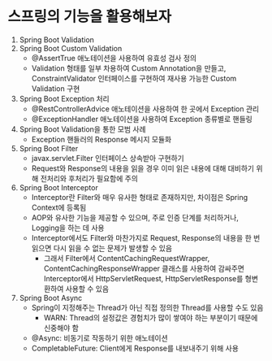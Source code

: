 # 스프링의 기능을 활용해보자

1. Spring Boot Validation
2. Spring Boot Custom Validation
    - @AssertTrue 애노테이션을 사용하여 유효성 검사 정의
    - Validation 형태를 일부 차용하여 Custom Annotation을 만들고, ConstraintValidator 인터페이스를 구현하여 재사용 가능한 Custom Validation 구현
3. Spring Boot Exception 처리
   - @RestControllerAdvice 애노테이션을 사용하여 한 곳에서 Exception 관리
   - @ExceptionHandler 애노테이션을 사용하여 Exception 종류별로 핸들링
4. Spring Boot Validation을 통한 모범 사례
   - Exception 핸들러의 Response 메시지 모듈화
5. Spring Boot Filter
   - javax.servlet.Filter 인터페이스 상속받아 구현하기
   - Request와 Response의 내용을 읽을 경우 이미 읽은 내용에 대해 대비하기 위해 전처리와 후처리가 필요함에 주의
6. Spring Boot Interceptor
   - Interceptor란 Filter와 매우 유사한 형태로 존재하지만, 차이점은 Spring Context에 등록됨
   - AOP와 유사한 기능을 제공할 수 있으며, 주로 인증 단계를 처리하거나, Logging을 하는 데 사용
   - Interceptor에서도 Filter와 마찬가지로 Request, Response의 내용을 한 번 읽으면 다시 읽을 수 없는 문제가 발생할 수 있음 
     - 그래서 Filter에서 ContentCachingRequestWrapper, ContentCachingResponseWrapper 클래스를 사용하여 감싸주면 Interceptor에서 HttpServletRequest, HttpServletResponse를 형변환하여 사용할 수 있음
7. Spring Boot Async
   - Spring이 지정해주는 Thread가 아닌 직접 정의한 Thread를 사용할 수도 있음
     - WARN: Thread의 설정값은 경험치가 많이 쌓여야 하는 부분이기 때문에 신중해야 함
   - @Async: 비동기로 작동하기 위한 애노테이션
   - CompletableFuture: Client에게 Response를 내보내주기 위해 사용

